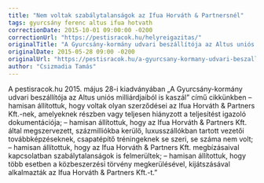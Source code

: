 ```yaml
---
title: "Nem voltak szabálytalanságok az Ifua Horváth & Partnersnél"
tags: gyurcsány ferenc altus ifua hotvath
correctionDate: 2015-10-01 09:00:00 -0200
correctionUrl: "https://pestisracok.hu/helyreigazitas/"
originalTitle: "A Gyurcsány-kormány udvari beszállítója az Altus uniós milliárdjaiból is kaszál"
originalDate: 2015-05-28 09:00 -0200
originalUrl: "https://pestisracok.hu/a-gyurcsany-kormany-udvari-beszallitoja-az-altus-unios-milliardjaibol-is-kaszal/"
author: "Csizmadia Tamás"
---
```


A pestisracok.hu 2015. május 28-i kiadványában „A Gyurcsány-kormány udvari beszállítója az Altus uniós milliárdjaiból is kaszál” című cikkünkben
– hamisan állítottuk, hogy voltak olyan szerződései az Ifua Horváth & Partners Kft.-nek,
amelyeknek részben vagy teljesen hiányzott a teljesítést igazoló dokumentációja;
– hamisan állítottuk, hogy az Ifua Horváth & Partners Kft. által megszervezett, százmilliókba kerülő,
luxusszállókban tartott vezetői továbbképzéseknek, csapatépítő tréningeknek se szeri, se száma nem
volt;
– hamisan állítottuk, hogy az Ifua Horváth & Partners Kft. megbízásaival kapcsolatban
szabálytalanságok is felmerültek;
– hamisan állítottuk, hogy több esetben a közbeszerzési törvény megkerülésével, kijátszásával
alkalmazták az Ifua Horváth & Partners Kft.-t.”